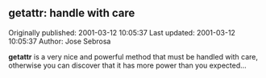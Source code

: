 ## __getattr__: handle with care

Originally published: 2001-03-12 10:05:37
Last updated: 2001-03-12 10:05:37
Author: Jose Sebrosa

__getattr__ is a very nice and powerful method that must be handled with care, otherwise you can discover that it has more power than you expected...
